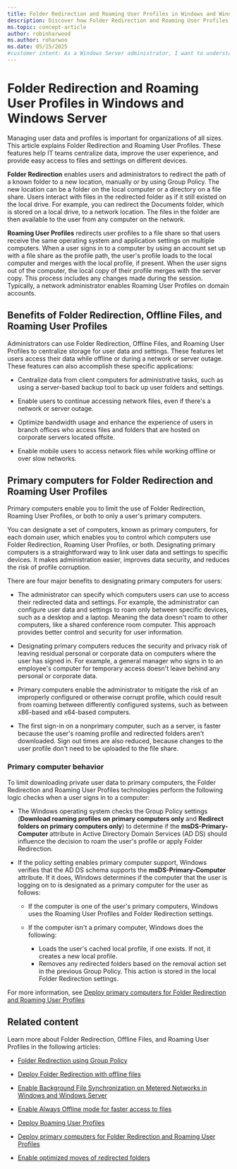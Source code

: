 ```yaml
---
title: Folder Redirection and Roaming User Profiles in Windows and Windows Server
description: Discover how Folder Redirection and Roaming User Profiles centralize user data and synchronize profiles across devices.
ms.topic: concept-article
author: robinharwood
ms.author: roharwoo
ms.date: 05/15/2025
#customer intent: As a Windows Server administrator, I want to understand the features and benefits of Folder Redirection and Roaming User Profiles, so that I can effectively manage user data and profiles in my organization.
---
```


# Folder Redirection and Roaming User Profiles in Windows and Windows Server

Managing user data and profiles is important for organizations of all sizes. This article explains Folder Redirection and Roaming User Profiles. These features help IT teams centralize data, improve the user experience, and provide easy access to files and settings on different devices.

**Folder Redirection** enables users and administrators to redirect the path of a known folder to a new location, manually or by using Group Policy. The new location can be a folder on the local computer or a directory on a file share. Users interact with files in the redirected folder as if it still existed on the local drive. For example, you can redirect the Documents folder, which is stored on a local drive, to a network location. The files in the folder are then available to the user from any computer on the network.

**Roaming User Profiles** redirects user profiles to a file share so that users receive the same operating system and application settings on multiple computers. When a user signs in to a computer by using an account set up with a file share as the profile path, the user's profile loads to the local computer and merges with the local profile, if present. When the user signs out of the computer, the local copy of their profile merges with the server copy. This process includes any changes made during the session. Typically, a network administrator enables Roaming User Profiles on domain accounts.

## Benefits of Folder Redirection, Offline Files, and Roaming User Profiles

Administrators can use Folder Redirection, Offline Files, and Roaming User Profiles to centralize storage for user data and settings. These features let users access their data while offline or during a network or server outage. These features can also accomplish these specific applications:

- Centralize data from client computers for administrative tasks, such as using a server-based backup tool to back up user folders and settings.

- Enable users to continue accessing network files, even if there's a network or server outage.

- Optimize bandwidth usage and enhance the experience of users in branch offices who access files and folders that are hosted on corporate servers located offsite.

- Enable mobile users to access network files while working offline or over slow networks.

## Primary computers for Folder Redirection and Roaming User Profiles

Primary computers enable you to limit the use of Folder Redirection, Roaming User Profiles, or both to only a user's primary computers.

You can designate a set of computers, known as primary computers, for each domain user, which enables you to control which computers use Folder Redirection, Roaming User Profiles, or both. Designating primary computers is a straightforward way to link user data and settings to specific devices. It makes administration easier, improves data security, and reduces the risk of profile corruption.

There are four major benefits to designating primary computers for users:

- The administrator can specify which computers users can use to access their redirected data and settings. For example, the administrator can configure user data and settings to roam only between specific devices, such as a desktop and a laptop. Meaning the data doesn't roam to other computers, like a shared conference room computer. This approach provides better control and security for user information.

- Designating primary computers reduces the security and privacy risk of leaving residual personal or corporate data on computers where the user has signed in. For example, a general manager who signs in to an employee's computer for temporary access doesn't leave behind any personal or corporate data.

- Primary computers enable the administrator to mitigate the risk of an improperly configured or otherwise corrupt profile, which could result from roaming between differently configured systems, such as between x86-based and x64-based computers.

- The first sign-in on a nonprimary computer, such as a server, is faster because the user's roaming profile and redirected folders aren't downloaded. Sign out times are also reduced, because changes to the user profile don't need to be uploaded to the file share.

### Primary computer behavior

To limit downloading private user data to primary computers, the Folder Redirection and Roaming User Profiles technologies perform the following logic checks when a user signs in to a computer:

- The Windows operating system checks the Group Policy settings (**Download roaming profiles on primary computers only** and **Redirect folders on primary computers only**) to determine if the **msDS-Primary-Computer** attribute in Active Directory Domain Services (AD DS) should influence the decision to roam the user's profile or apply Folder Redirection.

- If the policy setting enables primary computer support, Windows verifies that the AD DS schema supports the **msDS-Primary-Computer** attribute. If it does, Windows determines if the computer that the user is logging on to is designated as a primary computer for the user as follows:

  - If the computer is one of the user's primary computers, Windows uses the Roaming User Profiles and Folder Redirection settings.

  - If the computer isn't a primary computer, Windows does the following:
    - Loads the user's cached local profile, if one exists. If not, it creates a new local profile.
    - Removes any redirected folders based on the removal action set in the previous Group Policy. This action is stored in the local Folder Redirection settings.

For more information, see [Deploy primary computers for Folder Redirection and Roaming User Profiles](deploy-primary-computers.md)

## Related content

Learn more about Folder Redirection, Offline Files, and Roaming User Profiles in the following articles:

- [Folder Redirection using Group Policy](folder-redirection-using-group-policy.md)

- [Deploy Folder Redirection with offline files](deploy-folder-redirection.md)

- [Enable Background File Synchronization on Metered Networks in Windows and Windows Server](enable-background-synchronization.md)

- [Enable Always Offline mode for faster access to files](enable-always-offline.md)

- [Deploy Roaming User Profiles](deploy-roaming-user-profiles.md)

- [Deploy primary computers for Folder Redirection and Roaming User Profiles](deploy-primary-computers.md)

- [Enable optimized moves of redirected folders](enable-optimized-moving.md)
